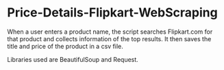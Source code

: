 # Price-Details-Flipkart-WebScraping

When a user enters a product name, the script searches Flipkart.com for that product and collects information of the top results. It then saves the title and price of the product in a csv file.

Libraries used are BeautifulSoup and Request.
